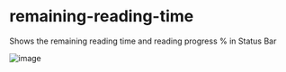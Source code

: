# remaining-reading-time
Shows the remaining reading time and reading progress % in Status Bar

![image](https://github.com/user-attachments/assets/72e9a669-f9ed-4fa9-b09c-883ea8826f41)
